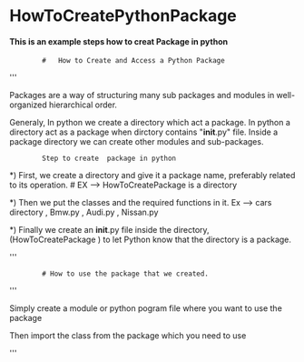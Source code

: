 
# HowToCreatePythonPackage 

#### This is an example steps how to creat Package in python


            #   How to Create and Access a Python Package

'''

Packages are a way of structuring many sub packages and modules in 
well-organized hierarchical order. 

Generaly, In python we create a directory which act a package. 
In python a directory act as a package when dirctory contains "__init__.py"
file.
Inside a package directory we can create other modules and sub-packages.

            Step to create  package in python
            
*) First, we create a directory and give it a package name, preferably 
        related to its operation.    # EX --> HowToCreatePackage is a directory

*) Then we put the classes and the required functions in it.
            Ex --> cars directory , Bmw.py , Audi.py , Nissan.py

*) Finally we create an __init__.py file inside the directory, (HowToCreatePackage ) 
        to let Python know that the directory is a package.

'''




            # How to use the package that we created.
'''

Simply create a module or python pogram file where you want to use the package

Then import the class from the package which you need to use 

'''


